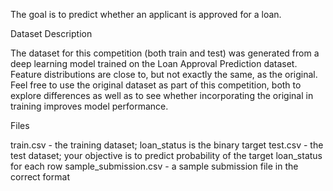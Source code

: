 The goal is to predict whether an applicant is approved for a loan.

Dataset Description

The dataset for this competition (both train and test) was generated from a deep learning model trained on the Loan Approval Prediction dataset. Feature distributions are close to, but not exactly the same, as the original. Feel free to use the original dataset as part of this competition, both to explore differences as well as to see whether incorporating the original in training improves model performance.

Files

train.csv - the training dataset; loan_status is the binary target
test.csv - the test dataset; your objective is to predict probability of the target loan_status for each row
sample_submission.csv - a sample submission file in the correct format
